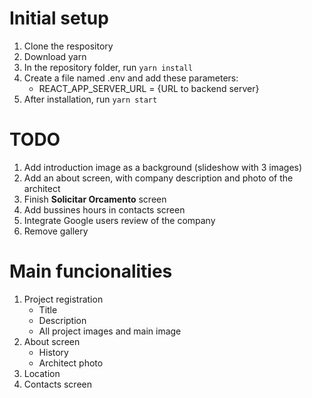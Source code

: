 # Initial setup
1) Clone the respository
2) Download yarn
3) In the repository folder, run `yarn install`
4) Create a file named .env and add these parameters:
    * REACT_APP_SERVER_URL = {URL to backend server}
5) After installation, run `yarn start`

# TODO
1) Add introduction image as a background (slideshow with 3 images)
2) Add an about screen, with company description and photo of the architect
3) Finish **Solicitar Orcamento** screen
4) Add bussines hours in contacts screen
5) Integrate Google users review of the company
6) Remove gallery

# Main funcionalities
1) Project registration
	* Title
	* Description
	* All project images and main image
2) About screen
	* History
	* Architect photo
3) Location
4) Contacts screen
